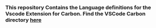 ### This repository Contains the Language definitions for the Vscode Extension for Carbon. Find the VSCode Carbon directory [here](https://github.com/JSKF/CarbonVSCode)
